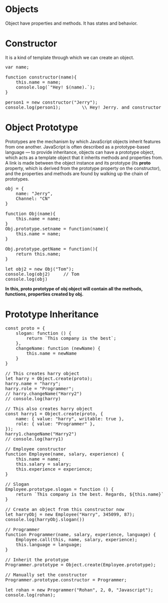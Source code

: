 # Objects
Object have properties and methods. It has states and behavior.

# Constructor
It is a kind of template through which we can create an object.
<pre>
var name;

function constructor(name){
    this.name = name;
    console.log(`"Hey! $(name).`);
}

person1 = new constructor("Jerry"); 
console.log(person1);        \\ Hey! Jerry. and constructor {name: "Jerry"}
</pre> 


# Object Prototype
Prototypes are the mechanism by which JavaScript objects inherit features from one another. 
JavaScript is often described as a prototype-based language — to provide inheritance, objects can have a prototype object, which acts as a template object that it inherits methods and properties from.
A link is made between the object instance and its prototype (its __proto__ property, which is derived from the prototype property on the constructor), and the properties and methods are found by walking up the chain of prototypes.

<pre>
obj = {
    name: "Jerry",
    Channel: "CN"
}

function Obj(name){
    this.name = name;
}
Obj.prototype.setname = function(name){
    this.name = name;
}

Obj.prototype.getName = function(){
    return this.name;
}

let obj2 = new Obj("Tom");
console.log(obj2)     // Tom
console.log(obj)
</pre>
**In this, __proto__ prototype of obj object will contain all the methods, functions, properties created by obj.**

# Prototype Inheritance

<pre>
const proto = {
    slogan: function () {
        return `This company is the best`;
    },
    changeName: function (newName) {
        this.name = newName
    }
}

// This creates harry object
let harry = Object.create(proto);
harry.name = "harry";
harry.role = "Programmer";
// harry.changeName("Harry2")
// console.log(harry)

// This also creates harry object
const harry1 = Object.create(proto, {
    name: { value: "harry", writable: true },
    role: { value: "Programmer" },
});
harry1.changeName("Harry2")
// console.log(harry1)

// Employee constructor
function Employee(name, salary, experience) {
    this.name = name;
    this.salary = salary;
    this.experience = experience;
}

// Slogan
Employee.prototype.slogan = function () {
    return `This company is the best. Regards, ${this.name}`;
}

// Create an object from this constructor now
let harryObj = new Employee("Harry", 345099, 87);
console.log(harryObj.slogan())

// Programmer
function Programmer(name, salary, experience, language) {
    Employee.call(this, name, salary, experience);
    this.language = language;
}

// Inherit the prototype
Programmer.prototype = Object.create(Employee.prototype);

// Manually set the constructor
Programmer.prototype.constructor = Programmer;

let rohan = new Programmer("Rohan", 2, 0, "Javascript");
console.log(rohan);
</pre>